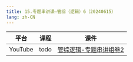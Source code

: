 ```yaml
---
title: 15.专题串讲课—管综（逻辑）6（20240615）
lang: zh-CN
---
```



| 平台       | 课程                                                                                                                               | 课件                                                                                                                                                                                              |
|----------|------------------------------------------------------------------------------------------------------------------------------------|---------------------------------------------------------------------------------------------------------------------------------------------------------------------------------------------------|
| YouTube  | todo                                                                                                                               | [管综逻辑-专题串讲组卷2](../../public/logic/%E9%80%BB%E8%BE%91-%E6%AD%A3%E5%BC%8F%E8%AF%BE/pdf/%E7%AE%A1%E7%BB%BC%E9%80%BB%E8%BE%91%20%E4%B8%93%E9%A2%98%E4%B8%B2%E8%AE%B2%E7%BB%84%E5%8D%B72%20-%20DA.pdf) |




